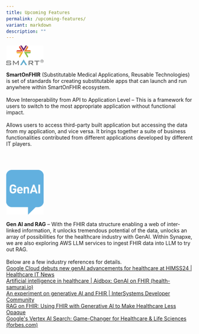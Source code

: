 ```yaml
---
title: Upcoming Features
permalink: /upcoming-features/
variant: markdown
description: ""
---
```

<p></p>
<div class="isomer-image-wrapper">
<img style="width: 20%;" height="auto" width="100%" alt="" src="/images/Icons and Logos/smart_logo_3.svg">
</div>
<p><strong>SmartOnFHIR</strong> (Substitutable Medical Applications, Reusable
Technologies) is set of standards for creating substitutable apps that
can launch and run anywhere within SmartOnFHIR ecosystem.
<br>
<br>Move Interoperability from API to Application Level – This is a framework
for users to switch to the most appropriate application without functional
impact. &nbsp;
<br>
<br>Allows users to access third-party built application but accessing the
data from my application, and vice versa. It brings together a suite of
business functionalities contributed from different applications developed
by different IT players.</p>
<p></p>
<p></p>
<p></p>
<p>
<br>
<br>
</p>
<p></p>
<div class="isomer-image-wrapper">
<img style="width: 20%;" height="auto" width="100%" alt="" src="/images/Icons and Logos/GenAI.svg">
</div>
<p><strong>Gen AI and RAG</strong> – With the FHIR data structure enabling
a web of inter-linked information, it unlocks tremendous potential of the
data, unlocks an array of possibilities for the healthcare industry with
GenAI. Within Synapxe, we are also exploring AWS LLM services to ingest
FHIR data into LLM to try out RAG.
<br>
<br>Below are a few industry references for details.
<br><a href="https://www.healthcareitnews.com/news/google-cloud-debuts-new-genai-advancements-healthcare-himss24" rel="noopener nofollow" target="_blank">Google Cloud debuts new genAI advancements for healthcare at HIMSS24 | Healthcare IT News</a>
<br><a href="https://www.health-samurai.io/aidbox/resources/ai" rel="noopener nofollow" target="_blank">Artificial intelligence in healthcare | Aidbox: GenAI on FHIR (health-samurai.io)</a>
<br><a href="https://community.intersystems.com/post/experiment-generative-ai-and-fhir" rel="noopener nofollow" target="_blank">An experiment on generative AI and FHIR | InterSystems Developer Community</a>
<br><a href="https://www.youtube.com/watch?v=15WsB8FZz8U" rel="noopener nofollow" target="_blank">RAG on FHIR: Using FHIR with Generative AI to Make Healthcare Less Opaque</a>
<br><a href="https://www.forbes.com/sites/stevemcdowell/2023/10/11/google-clouds-vertex-ai-search-a-game-changer-for-healthcare--life-sciences/" rel="noopener nofollow" target="_blank">Google's Vertex AI Search: Game-Changer for Healthcare &amp; Life Sciences (forbes.com)</a>
<br>
</p>
<p></p>